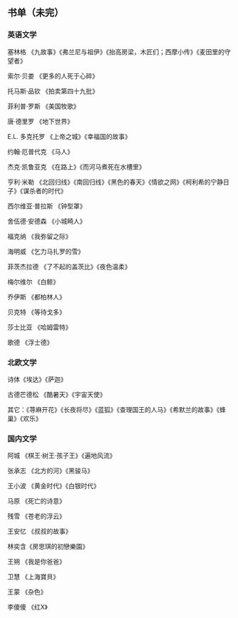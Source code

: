 ## 书单（未完）


### 英语文学

塞林格 《九故事》《弗兰尼与祖伊》《抬高房梁，木匠们；西摩小传》《麦田里的守望者》

索尔·贝娄 《更多的人死于心碎》

托马斯·品钦 《拍卖第四十九批》

菲利普·罗斯 《美国牧歌》

唐·德里罗 《地下世界》

E.L. 多克托罗 《上帝之城》《幸福国的故事》

约翰·厄普代克 《马人》

杰克·凯鲁亚克 《在路上》《而河马煮死在水槽里》

亨利·米勒 《北回归线》《南回归线》《黑色的春天》《情欲之网》《柯利希的宁静日子》《谋杀者的时代》

西尔维亚·普拉斯 《钟型罩》

舍伍德·安德森 《小城畸人》

福克纳 《我弥留之际》

海明威 《乞力马扎罗的雪》

菲茨杰拉德 《了不起的盖茨比》《夜色温柔》

梅尔维尔 《白鲸》

乔伊斯 《都柏林人》

贝克特 《等待戈多》

莎士比亚 《哈姆雷特》

歌德 《浮士德》


### 北欧文学

诗体《埃达》《萨迦》

古德芒德松 《酷暑天》《宇宙天使》

其它：《荨麻开花》《长夜将尽》《蓝狐》《查理国王的人马》《希默兰的故事》《蜂巢》《欢乐》

### 国内文学

阿城 《棋王·树王·孩子王》《遍地风流》

张承志 《北方的河》《黑骏马》

王小波 《黄金时代》《白银时代》

马原 《死亡的诗意》

残雪 《苍老的浮云》

王安忆 《叔叔的故事》

林奕含《房思琪的初戀樂園》

王朔 《我是你爸爸》

卫慧 《上海寶貝》

王蒙 《杂色》

李傻傻 《红X》

